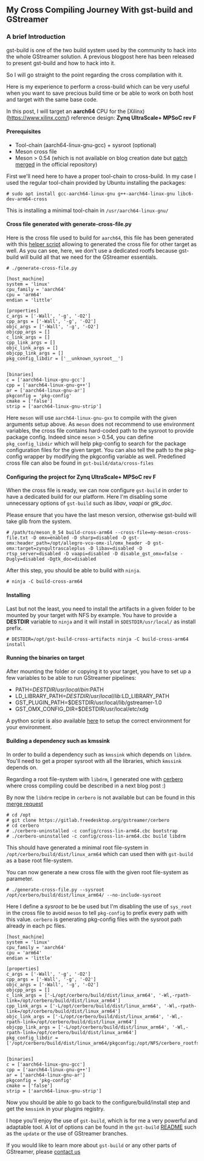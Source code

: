 ## My Cross Compiling Journey With gst-build and GStreamer

### A brief Introduction

gst-build is one of the two build system used by the community to hack into the whole GStreamer solution.
A previous blogpost here has been released to present gst-build and how to hack into it.

So I will go straight to the point regarding the cross compilation with it.

Here is my experience to perform a cross-build which can be very useful when you want to save precious build time or be able to work on both host and target with the same base code.

In this post, I will target an **aarch64** CPU for the [Xilinx)(https://www.xilinx.com/) reference design: **Zynq UltraScale+ MPSoC rev F**

#### Prerequisites

* Tool-chain (aarch64-linux-gnu-gcc) + sysroot (optional)
* Meson cross file
* Meson > 0.54 (which is not available on blog creation date but [patch merged](https://github.com/mesonbuild/meson/pull/6461) in the official repository)

First we'll need here to have a proper tool-chain to cross-build. In my case I used the regular tool-chain provided by Ubuntu installing the packages:

```
# sudo apt install gcc-aarch64-linux-gnu g++-aarch64-linux-gnu libc6-dev-arm64-cross
```

This is installing a minimal tool-chain in `/usr/aarch64-linux-gnu/`

#### Cross file generated with generate-cross-file.py

Here is the cross file used to build for `aarch64`, this file has been generated with this [helper script](https://gitlab.freedesktop.org/dabrain34/gst-build/blob/dab_add_cross_file_generation/generate-cross-file.py) allowing to generated the cross file for other target as well.
As you can see, here, we don't use a dedicated rootfs because gst-build will build all that we need for the GStreamer essentials.

```
# ./generate-cross-file.py
```

```
[host_machine]
system = 'linux'
cpu_family = 'aarch64'
cpu = 'arm64'
endian = 'little'

[properties]
c_args = ['-Wall', '-g', '-O2']
cpp_args = ['-Wall', '-g', '-O2']
objc_args = ['-Wall', '-g', '-O2']
objcpp_args = []
c_link_args = []
cpp_link_args = []
objc_link_args = []
objcpp_link_args = []
pkg_config_libdir = ['__unknown_sysroot__']


[binaries]
c = ['aarch64-linux-gnu-gcc']
cpp = ['aarch64-linux-gnu-g++']
ar = ['aarch64-linux-gnu-ar']
pkgconfig = 'pkg-config'
cmake = ['false']
strip = ['aarch64-linux-gnu-strip']

```

Here `meson` will use `aarch64-linux-gnu-gxx` to compile with the given arguments setup above. As `meson` does not recommend to use environment variables, the cross file contains hard-coded path to the sysroot to provide package config.
Indeed since `meson` > 0.54, you can define `pkg_config_libdir` which will help pkg-config to search for the package configuration files for the given target. You can also tell the path to the pkg-config wrapper by modifying the pkgconfig variable as well.
Predefined cross file can also be found in `gst-build/data/cross-files`


#### Configuring the project for Zynq UltraScale+ MPSoC rev F

When the cross file is ready, we can now configure `gst-build` in order to have a dedicated build for our platform. Here I'm disabling some unnecessary options of `gst-build` such as *libav*, *vaapi* or *gtk_doc*.

Please ensure that you have the last meson version, otherwise gst-build will take glib from the system.

```
# /path/to/meson_0_54 build-cross-arm64 --cross-file=my-meson-cross-file.txt -D omx=enabled -D sharp=disabled -D gst-omx:header_path=/opt/allegro-vcu-omx-il/omx_header -D gst-omx:target=zynqultrascaleplus -D libav=disabled -D rtsp_server=disabled -D vaapi=disabled -D disable_gst_omx=false -Dugly=disabled -Dgtk_doc=disabled

```

After this step, you should be able to build with `ninja`.

```
# ninja -C build-cross-arm64
```

#### Installing

Last but not the least, you need to install the artifacts in a given folder to be mounted by your target with NFS by example. You have to provide a **DESTDIR** variable to `ninja` and it will install in `$DESTDIR/usr/local/` as install prefix.

```
# DESTDIR=/opt/gst-build-cross-artifacts ninja -C build-cross-arm64 install
```


#### Running the binaries on target


After mounting the folder or copying it to your target, you have to set up a few variables to be able to run GStreamer pipelines:

 * PATH=$DESTDIR/usr/local/bin:$PATH
 * LD_LIBRARY_PATH=$DESTDIR/usr/local/lib:$LD_LIBRARY_PATH
 * GST_PLUGIN_PATH=$DESTDIR/usr/local/lib/gstreamer-1.0
 * GST_OMX_CONFIG_DIR=$DESTDIR/usr/local/etc/xdg

A python script is also available [here](https://github.com/dabrain34/gstreamer-toolkit/blob/master/gst-build-helper/cross-gst-uninstalled.py) to setup the correct environment for your environment.


#### Building a dependency such as kmssink

In order to build a dependency such as `kmssink` which depends on `libdrm`. You'll need to get a proper sysroot with all the libraries, which `kmssink` depends on.

Regarding a root file-system with `libdrm`, I generated one with [cerbero](https://gitlab.freedesktop.org/gstreamer/cerbero) where cross compiling could be described in a next blog post :)

By now the `libdrm` recipe in `cerbero` is not available but can be found in this [merge request](https://gitlab.freedesktop.org/gstreamer/cerbero/merge_requests/392)

```
# cd /opt
# git clone https://gitlab.freedesktop.org/gstreamer/cerbero
# cd cerbero
# ./cerbero-uninstalled -c config/cross-lin-arm64.cbc bootstrap
# ./cerbero-uninstalled -c config/cross-lin-arm64.cbc build libdrm

```

This should have generated a minimal root file-system in `/opt/cerbero/build/dist/linux_arm64` which can used then with `gst-build` as a base root file-system.

You can now generate a new cross file with the given root file-system as parameter.

```
# ./generate-cross-file.py --sysroot /opt/cerbero/build/dist/linux_arm64/ --no-include-sysroot
```

Here I define a *sysroot* to be be used but I'm disabling the use of `sys_root` in the cross file to avoid `meson` to tell `pkg-config` to prefix every path with this value. `cerbero` is generating pkg-config files with the sysroot path already in each pc files.

```
[host_machine]
system = 'linux'
cpu_family = 'aarch64'
cpu = 'arm64'
endian = 'little'

[properties]
c_args = ['-Wall', '-g', '-O2']
cpp_args = ['-Wall', '-g', '-O2']
objc_args = ['-Wall', '-g', '-O2']
objcpp_args = []
c_link_args = ['-L/opt/cerbero/build/dist/linux_arm64', '-Wl,-rpath-link=/opt/cerbero/build/dist/linux_arm64']
cpp_link_args = ['-L/opt/cerbero/build/dist/linux_arm64', '-Wl,-rpath-link=/opt/cerbero/build/dist/linux_arm64']
objc_link_args = ['-L/opt/cerbero/build/dist/linux_arm64', '-Wl,-rpath-link=/opt/cerbero/build/dist/linux_arm64']
objcpp_link_args = ['-L/opt/cerbero/build/dist/linux_arm64', '-Wl,-rpath-link=/opt/cerbero/build/dist/linux_arm64']
pkg_config_libdir = ['/opt/cerbero/build/dist/linux_arm64/pkgconfig:/opt/NFS/cerbero_rootfs/linux_arm64//usr/share/pkgconfig']


[binaries]
c = ['aarch64-linux-gnu-gcc']
cpp = ['aarch64-linux-gnu-g++']
ar = ['aarch64-linux-gnu-ar']
pkgconfig = 'pkg-config'
cmake = ['false']
strip = ['aarch64-linux-gnu-strip']
```

Now you should be able to go back to the configure/build/install step and get the `kmssink` in your plugins registry.

I hope you'll enjoy the use of `gst-build`, which is for me a very powerful and adaptable tool.
A lot of options can be found in the `gst-build` [README](https://gitlab.freedesktop.org/gstreamer/gst-build/README.md) such as the `update`
or the use of GStreamer branches.

If you would like to learn more about `gst-build` or any other parts of GStreamer, please [contact us](https://www.collabora.com/contact-us.html)
